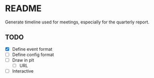 # README

Generate timeline used for meetings, especially for the quarterly report.

## TODO
- [x] Define event format
- [ ] Define config format
- [ ] Draw in plt
    - [ ] URL
- [ ] Interactive